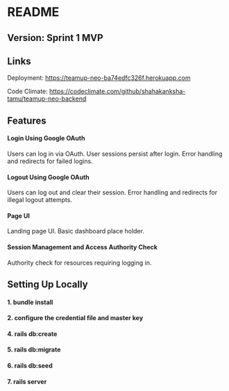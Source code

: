 # README

## Version: Sprint 1 MVP

## Links
Deployment: https://teamup-neo-ba74edfc326f.herokuapp.com

Code Climate: https://codeclimate.com/github/shahakanksha-tamu/teamup-neo-backend 

## Features

#### Login Using Google OAuth
Users can log in via OAuth.
User sessions persist after login.
Error handling and redirects for failed logins.
#### Logout Using Google OAuth
Users can log out and clear their session.
Error handling and redirects for illegal logout attempts.
#### Page UI
Landing page UI.
Basic dashboard place holder.
#### Session Management and Access Authority Check
Authority check for resources requiring logging in.

## Setting Up Locally
#### 1. bundle install
#### 2. configure the credential file and master key
#### 4. rails db:create
#### 5. rails db:migrate
#### 6. rails db:seed
#### 7. rails server
